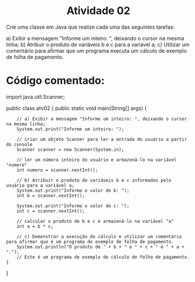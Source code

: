 
<h1 align="center"> Atividade 02 </h1>

Crie uma classe em Java que realize cada uma das seguintes tarefas:

a) Exibir a mensagem "Informe um inteiro: ", deixando o cursor na mesma linha;
b) Atribuir o produto de variáveis b e c para a variável a;
c) Utilizar um comentário para afirmar que um programa executa um cálculo de exemplo de folha de pagamento.

# Código comentado:

import java.util.Scanner;

public class atv02 {
    public static void main(String[] args) {

        // a) Exibir a mensagem "Informe um inteiro: ", deixando o cursor na mesma linha;
        System.out.print("Informe um inteiro: ");
        
        // criar um objeto Scanner para ler a entrada do usuário a partir do console
        Scanner scanner = new Scanner(System.in);
        
        // ler um número inteiro do usuário e armazená-lo na variável "numero"
        int numero = scanner.nextInt();

        // b) Atribuir o produto de variáveis b e c informados pelo usuário para a variável a;
        System.out.print("Informe o valor de b: ");
        int b = scanner.nextInt();

        System.out.print("Informe o valor de c: ");
        int c = scanner.nextInt();

        // calcular o produto de b e c e armazená-lo na variável "a"
        int a = b * c;

        // c) Demonstrar a execução do cálculo e utilizar um comentário para afirmar que é um programa de exemplo de folha de pagamento.
        System.out.println("O produto de " + b + " e " + c + " é " + a + ".");
        // Este é um programa de exemplo de cálculo de folha de pagamento.
    }
}

